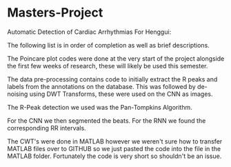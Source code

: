 # Masters-Project
Automatic Detection of Cardiac Arrhythmias
For Henggui:

The following list is in order of completion as well as brief descriptions.

The Poincare plot codes were done at the very start of the project alongside the first few weeks of research, these will likely be used
this semester.

The data pre-processing contains code to initially extract the R peaks and labels from the annotations on the database. This was followed
by de-noising using DWT Transforms, these were used on the CNN as images.

The R-Peak detection we used was the Pan-Tompkins Algorithm.

For the CNN we then segmented the beats. For the RNN we found the corresponding RR intervals.

The CWT's were done in MATLAB however we weren't sure how to transfer MATLAB files over to GITHUB so we just pasted the code into the file in the MATLAB folder. Fortunately the code is very short so shouldn't be an issue.
